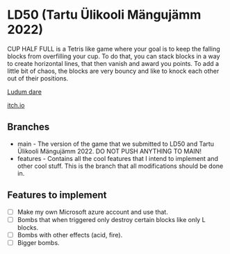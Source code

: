 # LD50 (Tartu Ülikooli Mängujämm 2022)

CUP HALF FULL is a Tetris like game where your goal is to keep the falling blocks from overfilling your cup. To do that, you can stack blocks in a way to create horizontal lines, that then vanish and award you points. To add a little bit of chaos, the blocks are very bouncy and like to knock each other out of their positions.

[Ludum dare](https://ldjam.com/events/ludum-dare/50/cup-half-full)

[itch.io](https://bangthewall.itch.io/cup-half-full)

## Branches
* main - The version of the game that we submitted to LD50 and Tartu Ülikooli Mängujämm 2022. DO NOT PUSH ANYTHING TO MAIN!
* features - Contains all the cool features that I intend to implement and other cool stuff. This is the branch that all modifications should be done in.

## Features to implement

- [ ] Make my own Microsoft azure account and use that.
- [ ] Bombs that when triggered only destroy certain blocks like only L blocks.
- [ ] Bombs with other effects (acid, fire).
- [ ] Bigger bombs.
